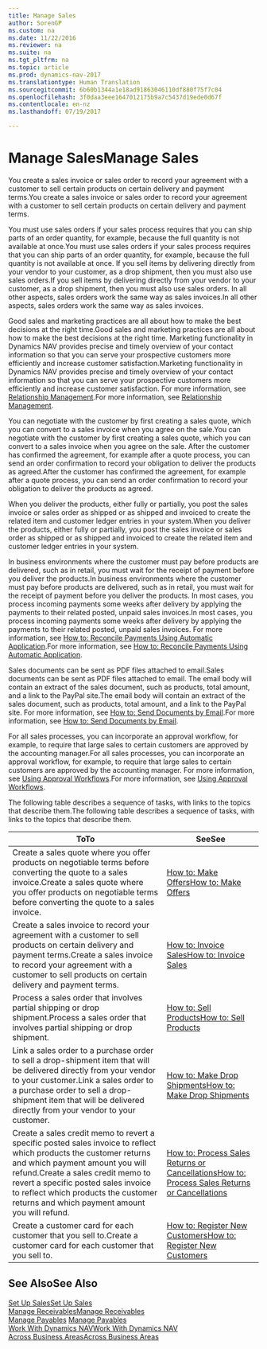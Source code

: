 ```yaml
---
title: Manage Sales
author: SorenGP
ms.custom: na
ms.date: 11/22/2016
ms.reviewer: na
ms.suite: na
ms.tgt_pltfrm: na
ms.topic: article
ms.prod: dynamics-nav-2017
ms.translationtype: Human Translation
ms.sourcegitcommit: 6b60b1344a1e18ad91863046110df880f75f7c04
ms.openlocfilehash: 3f0daa3eee1647012175b9a7c5437d19ede0d67f
ms.contentlocale: en-nz
ms.lasthandoff: 07/19/2017

---
```


# <a name="manage-sales"></a><span data-ttu-id="0f634-102">Manage Sales</span><span class="sxs-lookup"><span data-stu-id="0f634-102">Manage Sales</span></span>
<span data-ttu-id="0f634-103">You create a sales invoice or sales order to record your agreement with a customer to sell certain products on certain delivery and payment terms.</span><span class="sxs-lookup"><span data-stu-id="0f634-103">You create a sales invoice or sales order to record your agreement with a customer to sell certain products on certain delivery and payment terms.</span></span>

<span data-ttu-id="0f634-104">You must use sales orders if your sales process requires that you can ship parts of an order quantity, for example, because the full quantity is not available at once.</span><span class="sxs-lookup"><span data-stu-id="0f634-104">You must use sales orders if your sales process requires that you can ship parts of an order quantity, for example, because the full quantity is not available at once.</span></span> <span data-ttu-id="0f634-105">If you sell items by delivering directly from your vendor to your customer, as a drop shipment, then you must also use sales orders.</span><span class="sxs-lookup"><span data-stu-id="0f634-105">If you sell items by delivering directly from your vendor to your customer, as a drop shipment, then you must also use sales orders.</span></span> <span data-ttu-id="0f634-106">In all other aspects, sales orders work the same way as sales invoices.</span><span class="sxs-lookup"><span data-stu-id="0f634-106">In all other aspects, sales orders work the same way as sales invoices.</span></span>  

<span data-ttu-id="0f634-107">Good sales and marketing practices are all about how to make the best decisions at the right time.</span><span class="sxs-lookup"><span data-stu-id="0f634-107">Good sales and marketing practices are all about how to make the best decisions at the right time.</span></span> <span data-ttu-id="0f634-108">Marketing functionality in Dynamics NAV provides precise and timely overview of your contact information so that you can serve your prospective customers more efficiently and increase customer satisfaction.</span><span class="sxs-lookup"><span data-stu-id="0f634-108">Marketing functionality in Dynamics NAV provides precise and timely overview of your contact information so that you can serve your prospective customers more efficiently and increase customer satisfaction.</span></span> <span data-ttu-id="0f634-109">For more information, see [Relationship Management](marketing-relationship-management.md).</span><span class="sxs-lookup"><span data-stu-id="0f634-109">For more information, see [Relationship Management](marketing-relationship-management.md).</span></span>

<span data-ttu-id="0f634-110">You can negotiate with the customer by first creating a sales quote, which you can convert to a sales invoice when you agree on the sale.</span><span class="sxs-lookup"><span data-stu-id="0f634-110">You can negotiate with the customer by first creating a sales quote, which you can convert to a sales invoice when you agree on the sale.</span></span> <span data-ttu-id="0f634-111">After the customer has confirmed the agreement, for example after a quote process, you can send an order confirmation to record your obligation to deliver the products as agreed.</span><span class="sxs-lookup"><span data-stu-id="0f634-111">After the customer has confirmed the agreement, for example after a quote process, you can send an order confirmation to record your obligation to deliver the products as agreed.</span></span>

<span data-ttu-id="0f634-112">When you deliver the products, either fully or partially, you post the sales invoice or sales order as shipped or as shipped and invoiced to create the related item and customer ledger entries in your system.</span><span class="sxs-lookup"><span data-stu-id="0f634-112">When you deliver the products, either fully or partially, you post the sales invoice or sales order as shipped or as shipped and invoiced to create the related item and customer ledger entries in your system.</span></span>

<span data-ttu-id="0f634-113">In business environments where the customer must pay before products are delivered, such as in retail, you must wait for the receipt of payment before you deliver the products.</span><span class="sxs-lookup"><span data-stu-id="0f634-113">In business environments where the customer must pay before products are delivered, such as in retail, you must wait for the receipt of payment before you deliver the products.</span></span> <span data-ttu-id="0f634-114">In most cases, you process incoming payments some weeks after delivery by applying the payments to their related posted, unpaid sales invoices.</span><span class="sxs-lookup"><span data-stu-id="0f634-114">In most cases, you process incoming payments some weeks after delivery by applying the payments to their related posted, unpaid sales invoices.</span></span> <span data-ttu-id="0f634-115">For more information, see [How to: Reconcile Payments Using Automatic Application](receivables-how-reconcile-payments-auto-application.md).</span><span class="sxs-lookup"><span data-stu-id="0f634-115">For more information, see [How to: Reconcile Payments Using Automatic Application](receivables-how-reconcile-payments-auto-application.md).</span></span>

<span data-ttu-id="0f634-116">Sales documents can be sent as PDF files attached to email.</span><span class="sxs-lookup"><span data-stu-id="0f634-116">Sales documents can be sent as PDF files attached to email.</span></span> <span data-ttu-id="0f634-117">The email body will contain an extract of the sales document, such as products, total amount, and a link to the PayPal site.</span><span class="sxs-lookup"><span data-stu-id="0f634-117">The email body will contain an extract of the sales document, such as products, total amount, and a link to the PayPal site.</span></span> <span data-ttu-id="0f634-118">For more information, see [How to: Send Documents by Email](ui-how-send-documents-email.md).</span><span class="sxs-lookup"><span data-stu-id="0f634-118">For more information, see [How to: Send Documents by Email](ui-how-send-documents-email.md).</span></span>

<span data-ttu-id="0f634-119">For all sales processes, you can incorporate an approval workflow, for example, to require that large sales to certain customers are approved by the accounting manager.</span><span class="sxs-lookup"><span data-stu-id="0f634-119">For all sales processes, you can incorporate an approval workflow, for example, to require that large sales to certain customers are approved by the accounting manager.</span></span> <span data-ttu-id="0f634-120">For more information, see [Using Approval Workflows](across-how-use-approval-workflows.md).</span><span class="sxs-lookup"><span data-stu-id="0f634-120">For more information, see [Using Approval Workflows](across-how-use-approval-workflows.md).</span></span>

<span data-ttu-id="0f634-121">The following table describes a sequence of tasks, with links to the topics that describe them.</span><span class="sxs-lookup"><span data-stu-id="0f634-121">The following table describes a sequence of tasks, with links to the topics that describe them.</span></span>

|<span data-ttu-id="0f634-122">To</span><span class="sxs-lookup"><span data-stu-id="0f634-122">To</span></span> |<span data-ttu-id="0f634-123">See</span><span class="sxs-lookup"><span data-stu-id="0f634-123">See</span></span> |
|---|----|
|<span data-ttu-id="0f634-124">Create a sales quote where you offer products on negotiable terms before converting the quote to a sales invoice.</span><span class="sxs-lookup"><span data-stu-id="0f634-124">Create a sales quote where you offer products on negotiable terms before converting the quote to a sales invoice.</span></span>|[<span data-ttu-id="0f634-125">How to: Make Offers</span><span class="sxs-lookup"><span data-stu-id="0f634-125">How to: Make Offers</span></span>](sales-how-make-offers.md)|
|<span data-ttu-id="0f634-126">Create a sales invoice to record your agreement with a customer to sell products on certain delivery and payment terms.</span><span class="sxs-lookup"><span data-stu-id="0f634-126">Create a sales invoice to record your agreement with a customer to sell products on certain delivery and payment terms.</span></span>|[<span data-ttu-id="0f634-127">How to: Invoice Sales</span><span class="sxs-lookup"><span data-stu-id="0f634-127">How to: Invoice Sales</span></span>](sales-how-invoice-sales.md)|
|<span data-ttu-id="0f634-128">Process a sales order that involves partial shipping or drop shipment.</span><span class="sxs-lookup"><span data-stu-id="0f634-128">Process a sales order that involves partial shipping or drop shipment.</span></span>|[<span data-ttu-id="0f634-129">How to: Sell Products</span><span class="sxs-lookup"><span data-stu-id="0f634-129">How to: Sell Products</span></span>](sales-how-sell-products.md)|
|<span data-ttu-id="0f634-130">Link a sales order to a purchase order to sell a drop-shipment item that will be delivered directly from your vendor to your customer.</span><span class="sxs-lookup"><span data-stu-id="0f634-130">Link a sales order to a purchase order to sell a drop-shipment item that will be delivered directly from your vendor to your customer.</span></span>|[<span data-ttu-id="0f634-131">How to: Make Drop Shipments</span><span class="sxs-lookup"><span data-stu-id="0f634-131">How to: Make Drop Shipments</span></span>](sales-how-drop-shipment.md)|
|<span data-ttu-id="0f634-132">Create a sales credit memo to revert a specific posted sales invoice to reflect which products the customer returns and which payment amount you will refund.</span><span class="sxs-lookup"><span data-stu-id="0f634-132">Create a sales credit memo to revert a specific posted sales invoice to reflect which products the customer returns and which payment amount you will refund.</span></span>|[<span data-ttu-id="0f634-133">How to: Process Sales Returns or Cancellations</span><span class="sxs-lookup"><span data-stu-id="0f634-133">How to: Process Sales Returns or Cancellations</span></span>](sales-how-process-sales-returns-cancellations.md)|
|<span data-ttu-id="0f634-134">Create a customer card for each customer that you sell to.</span><span class="sxs-lookup"><span data-stu-id="0f634-134">Create a customer card for each customer that you sell to.</span></span>|[<span data-ttu-id="0f634-135">How to: Register New Customers</span><span class="sxs-lookup"><span data-stu-id="0f634-135">How to: Register New Customers</span></span>](sales-how-register-new-customers.md)|

## <a name="see-also"></a><span data-ttu-id="0f634-136">See Also</span><span class="sxs-lookup"><span data-stu-id="0f634-136">See Also</span></span>  
[<span data-ttu-id="0f634-137">Set Up Sales</span><span class="sxs-lookup"><span data-stu-id="0f634-137">Set Up Sales</span></span>](sales-setup-sales.md)  
[<span data-ttu-id="0f634-138">Manage Receivables</span><span class="sxs-lookup"><span data-stu-id="0f634-138">Manage Receivables</span></span>](receivables-manage-receivables.md)  
<span data-ttu-id="0f634-139">[Manage Payables](payables-manage-payables.MD)    </span><span class="sxs-lookup"><span data-stu-id="0f634-139">[Manage Payables](payables-manage-payables.MD)    </span></span>  
[<span data-ttu-id="0f634-140">Work With Dynamics NAV</span><span class="sxs-lookup"><span data-stu-id="0f634-140">Work With Dynamics NAV</span></span>](ui-work-product.md)  
[<span data-ttu-id="0f634-141">Across Business Areas</span><span class="sxs-lookup"><span data-stu-id="0f634-141">Across Business Areas</span></span>](ui-across-business-areas.md)

